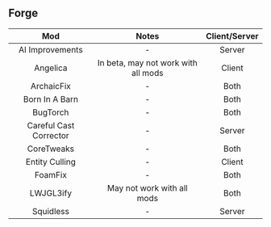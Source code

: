 ## Forge
| Mod | Notes | Client/Server |
|:---:|:---:|:---:|
| AI Improvements | - | Server |
| Angelica | In beta, may not work with all mods | Client |
| ArchaicFix | - | Both |
| Born In A Barn | - | Both |
| BugTorch | - | Both |
| Careful Cast Corrector | - | Server |
| CoreTweaks | - | Both |
| Entity Culling | - | Client |
| FoamFix | - | Both |
| LWJGL3ify | May not work with all mods | Both |
| Squidless | - | Server |
